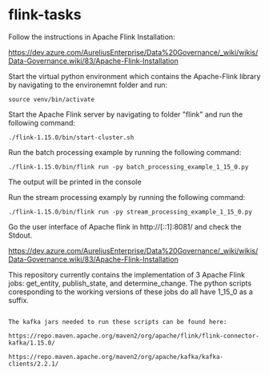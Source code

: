# flink-tasks

Follow the instructions in Apache Flink Installation:

https://dev.azure.com/AureliusEnterprise/Data%20Governance/_wiki/wikis/Data-Governance.wiki/83/Apache-Flink-Installation

Start the virtual python environment which contains the Apache-Flink library by navigating to the environemnt folder and run:
```
source venv/bin/activate
```
Start the Apache Flink server by navigating to folder "flink" and run the following command:
```
./flink-1.15.0/bin/start-cluster.sh
```
Run the batch processing example by running the following command:
```
./flink-1.15.0/bin/flink run -py batch_processing_example_1_15_0.py
```
The output will be printed in the console

Run the stream processing examply by running the following command:
```
./flink-1.15.0/bin/flink run -py stream_processing_example_1_15_0.py
```
Go the user interface of Apache flink in http://[::1]:8081/ and check the Stdout.

https://dev.azure.com/AureliusEnterprise/Data%20Governance/_wiki/wikis/Data-Governance.wiki/83/Apache-Flink-Installation

This repository currently contains the implementation of 3 Apache Flink jobs: get_entity, publish_state, and determine_change. The python scripts coresponding to the working versions of these jobs do all have 1_15_0 as a suffix.

```

The kafka jars needed to run these scripts can be found here:

https://repo.maven.apache.org/maven2/org/apache/flink/flink-connector-kafka/1.15.0/

https://repo.maven.apache.org/maven2/org/apache/kafka/kafka-clients/2.2.1/

